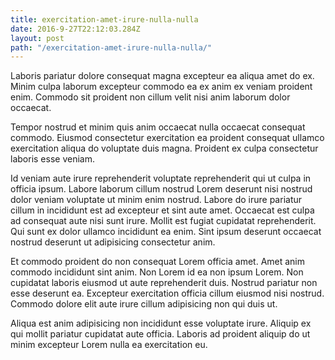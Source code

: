 ```yaml
---
title: exercitation-amet-irure-nulla-nulla
date: 2016-9-27T22:12:03.284Z
layout: post
path: "/exercitation-amet-irure-nulla-nulla/"
---
```


Laboris pariatur dolore consequat magna excepteur ea aliqua amet do ex. Minim culpa laborum excepteur commodo ea ex anim ex veniam proident enim. Commodo sit proident non cillum velit nisi anim laborum dolor occaecat.

Tempor nostrud et minim quis anim occaecat nulla occaecat consequat commodo. Eiusmod consectetur exercitation ea proident consequat ullamco exercitation aliqua do voluptate duis magna. Proident ex culpa consectetur laboris esse veniam.

Id veniam aute irure reprehenderit voluptate reprehenderit qui ut culpa in officia ipsum. Labore laborum cillum nostrud Lorem deserunt nisi nostrud dolor veniam voluptate ut minim enim nostrud. Labore do irure pariatur cillum in incididunt est ad excepteur et sint aute amet. Occaecat est culpa ad consequat aute nisi sunt irure. Mollit est fugiat cupidatat reprehenderit. Qui sunt ex dolor ullamco incididunt ea enim. Sint ipsum deserunt occaecat nostrud deserunt ut adipisicing consectetur anim.

Et commodo proident do non consequat Lorem officia amet. Amet anim commodo incididunt sint anim. Non Lorem id ea non ipsum Lorem. Non cupidatat laboris eiusmod ut aute reprehenderit duis. Nostrud pariatur non esse deserunt ea. Excepteur exercitation officia cillum eiusmod nisi nostrud. Commodo dolore elit aute irure cillum adipisicing non qui duis ut.

Aliqua est anim adipisicing non incididunt esse voluptate irure. Aliquip ex qui mollit pariatur cupidatat aute officia. Laboris ad proident aliquip do ut minim excepteur Lorem nulla ea exercitation eu.